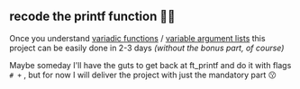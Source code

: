 ## recode the printf function 👩‍💻

Once you understand [variadic functions](https://www.geeksforgeeks.org/variadic-functions-in-c/) / [variable argument lists](https://www.cprogramming.com/tutorial/c/lesson17.html) this project can be easily done in 2-3 days *(without the bonus part, of course)*

Maybe someday I'll have the guts to get back at ft_printf and do it with flags `# +` , but for now I will deliver the project with just the mandatory part 😗

